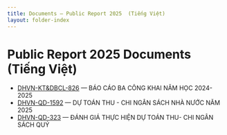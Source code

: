 ```yaml
---
title: Documents – Public Report 2025  (Tiếng Việt)
layout: folder-index
---
```

# Public Report 2025 Documents  (Tiếng Việt)

- [DHVN-KT&DBCL-826](./DHVN-KT%26DBCL-826%20B%C3%A1o%20c%C3%A1o%20c%C3%B4ng%20khai%20n%C4%83m%20h%E1%BB%8Dc%202024-2025_source.md) — BÁO CÁO BA CÔNG KHAI NĂM HỌC 2024-2025
- [DHVN-QD-1592](./DHVN-QD-1592%20C%C3%B4ng%20khai%20d%E1%BB%B1%20to%C3%A1n%20ng%C3%A2n%20s%C3%A1ch%20n%C4%83m%202025_source.md) — DỰ TOÁN THU - CHI NGÂN SÁCH NHÀ NƯỚC NĂM 2025
- [DHVN-QD-323](./DHVN-QD-323%20C%C3%B4ng%20khai%20th%E1%BB%B1c%20hi%E1%BB%87n%20d%E1%BB%B1%20to%C3%A1n%20Qu%C3%BD%201%20n%C4%83m%202025_source.md) — ĐÁNH GIÁ THỰC HIỆN DỰ TOÁN THU- CHI NGÂN SÁCH QUÝ
